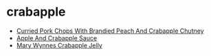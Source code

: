# crabapple

 * [Curried Pork Chops With Brandied Peach And Crabapple Chutney](../../index/c/curried-pork-chops-with-brandied-peach-and-crabapple-chutney-10051.json)
 * [Apple And Crabapple Sauce](../../index/a/apple-and-crabapple-sauce.json)
 * [Mary Wynnes Crabapple Jelly](../../index/m/mary-wynnes-crabapple-jelly.json)
